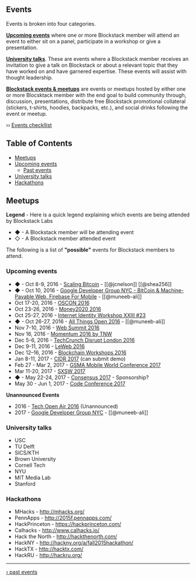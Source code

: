 ## Events
Events is broken into four categories. 

**[Upcoming events](#upcoming-events)** where one or more Blockstack member will attend an event to either sit on a panel, participate in a workshop or give a presentation. 

**[University talks](#university-talks)**. These are events where a Blockstack member receives an invitation to give a talk on Blockstack or about a relevant topic that they have worked on and have garnered expertise. These events will assist with thought leadership.

**[Blockstack events & meetups](#blockstack-events--meetups)** are events or meetups hosted by either one or more Blocsktack member with the end goal to build community through, discussion, presentations, distribute free Blockstack promotional collateral (stickers, t-shirts, hoodies, backpacks, etc.), and social drinks following the event or meetup.


›› [Events checkllist](events-checklist.md)


## Table of Contents
* [Meetups](meetups.md)
* [Upcoming events](#upcoming-events)
  * [Past events](past-events.md)
* [University talks](#university-talks)
* [Hackathons](#hackathons)


## Meetups

**Legend** - Here is a quick legend explaining which events are being attended by Blockstack Labs
* ◆ - A Blockstack member will be attending event
* ◇ - A Blockstack member attended event

The following is a list of **"possible"** events for Blockstack members to attend.
### Upcoming events
* ◆ - Oct 8-9, 2016 - [Scaling Bitcoin](https://scalingbitcoin.org/milan2016/#workshop) - [[@jcnelson]] [[@shea256]]
* ◆ - Oct 10, 2016 - [Google Developer Group NYC - BitCoin & Machine-Payable Web, Firebase For Mobile](http://www.meetup.com/gdgnyc/events/231372135/) - [[@muneeb-ali]]
* Oct 17-20, 2016 - [OSCON 2016](http://conferences.oreilly.com/oscon/)
* Oct 23-26, 2016 - [Money2020 2016](http://www.money2020.com/)
* Oct 25-27, 2016 - [Internet Identity Workshop XXIII #23](http://www.internetidentityworkshop.com/)
* ◆ - Oct 26-27, 2016 - [All Things Open 2016](https://allthingsopen.org/) - [[@muneeb-ali]]
* Nov 7-10, 2016 - [Web Summit 2016](https://websummit.net/)
* Nov 16, 2016 - [Momentum 2016 by TNW](http://thenextweb.com/momentum/)
* Dec 5-6, 2016 - [TechCrunch Disrupt London 2016](http://techcrunch.com/event-info/disrupt-london-2016/)
* Dec 9-11, 2016 - [LeWeb 2016](http://paris.leweb.co/)
* Dec 12–16, 2016 - [Blockchain Workshops 2016](http://blockchainworkshops.org)
* Jan 8-11, 2017 - [CIDR 2017](http://cidrdb.org/cidr2017/cfp.html) (can submit demo)
* Feb 27 - Mar 2, 2017 - [GSMA Mobile World Conference 2017](https://www.mobileworldcongress.com/)
* Mar 11-20, 2017 - [SXSW 2017](http://www.sxsw.com/)
* ◆ - May 22-24, 2017 - [Consensus 2017](http://www.coindesk.com/events/consensus-2017/) - Sponsorship?
* May 30 - Jun 1, 2017 - [Code Conference 2017](https://events.recode.net/events/code-conference-2017/)

**Unannounced Events**
* 2016 - [Tech Open Air 2016](http://techopenair.la/) (Unannounced)
* 2017 - [Google Developer Group NYC](http://www.meetup.com/gdgnyc/) - [[@muneeb-ali]]

### University talks
* USC
* TU Delft
* SICS/KTH
* Brown University
* Cornell Tech
* NYU
* MIT Media Lab
* Stanford

### Hackathons
* MHacks - http://mhacks.org/
* PennApps - http://2015f.pennapps.com/
* HackPrinceton - https://hackprinceton.com/
* Calhacks - http://www.calhacks.io/
* Hack the North - http://hackthenorth.com/
* HackNY - http://hackny.org/a/fall2015hackathon/
* HackTX - http://hacktx.com/
* HackRU - http://hackru.org/

***

[› past events](past-events.md)
